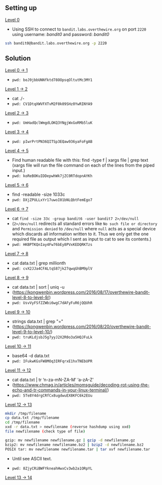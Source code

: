 ## Setting up

[Level 0](https://overthewire.org/wargames/bandit/bandit0.html)

- Using SSH to connect to `bandit.labs.overthewire.org` on port `2220` using username: _bandit0_ and password: _bandit0_

```bash
ssh bandit0@bandit.labs.overthewire.org -p 2220
```

## Solution

[Level 0 -> 1](https://overthewire.org/wargames/bandit/bandit1.html)

- `pwd: boJ9jbbUNNfktd78OOpsqOltutMc3MY1`

[Level 1 -> 2](https://overthewire.org/wargames/bandit/bandit2.html)

- cat ./-
- `pwd: CV1DtqXWVFXTvM2F0k09SHz0YwRINYA9`

[Level 2 -> 3](https://overthewire.org/wargames/bandit/bandit3.html)

- `pwd: UmHadQclWmgdLOKQ3YNgjWxGoRMb5luK`

[Level 3 -> 4](https://overthewire.org/wargames/bandit/bandit4.html)

- `pwd: pIwrPrtPN36QITSp3EQaw936yaFoFgAB`

[Level 4 -> 5](https://overthewire.org/wargames/bandit/bandit5.html)

- Find human readable file with this: find -type f | xargs file | grep text
  (xargs file will run the file command on each of the lines from the piped input.)
- `pwd: koReBOKuIDDepwhWk7jZC0RTdopnAYKh`

[Level 5 -> 6](https://overthewire.org/wargames/bandit/bandit6.html)

- find -readable -size 1033c
- `pwd: DXjZPULLxYr17uwoI01bNLQbtFemEgo7`

[Level 6 -> 7](https://overthewire.org/wargames/bandit/bandit7.html)

- cat `find -size 33c -group bandit6 -user bandit7 2>/dev/null`
- (`2>/dev/null` redirects all standard errors like `No such file or directory` and `Permission denied` to `/dev/null` where `null` acts as a special device which discards all information written to it. Thus we only get the one required file as output which I sent as input to cat to see its contents.)
- `pwd: HKBPTKQnIay4Fw76bEy8PVxKEDQRKTzs`

[Level 7 -> 8](https://overthewire.org/wargames/bandit/bandit8.html)

- cat data.txt | grep millionth
- `pwd: cvX2JJa4CFALtqS87jk27qwqGhBM9plV`

[Level 8 -> 9](https://overthewire.org/wargames/bandit/bandit9.html)

- cat data.txt | sort | uniq -u
- (https://kongwenbin.wordpress.com/2016/08/17/overthewire-bandit-level-8-to-level-9/)
- `pwd: UsvVyFSfZZWbi6wgC7dAFyFuR6jQQUhR`

[Level 9 -> 10](https://overthewire.org/wargames/bandit/bandit10.html)

- strings data.txt | grep "="
- (https://kongwenbin.wordpress.com/2016/08/20/overthewire-bandit-level-9-to-level-10/)
- `pwd: truKLdjsbJ5g7yyJ2X2R0o3a5HQJFuLk`

[Level 10 -> 11](https://overthewire.org/wargames/bandit/bandit11.html)

- base64 -d data.txt
- `pwd: IFukwKGsFW8MOq3IRFqrxE1hxTNEbUPR`

[Level 11 -> 12](https://overthewire.org/wargames/bandit/bandit12.html)

- cat data.txt | tr ‘n-za-mN-ZA-M’ ‘a-zA-Z’
- (https://www.chmag.in/articles/momsguide/decoding-rot-using-the-echo-and-tr-commands-in-your-linux-terminal/)
- `pwd: 5Te8Y4drgCRfCx8ugdwuEX8KFC6k2EUu`

[Level 12 -> 13](https://overthewire.org/wargames/bandit/bandit13.html)

```bash
mkdir /tmp/filename
cp data.txt /tmp/filename
cd /tmp/filename
xxd -r data.txt > newfilename (reverse hashdump using xxd)
file newfilename (check type of file)

gzip: mv newfilename newfilename.gz | gzip -d newfilename.gz
bzip2: mv newfilename newfilename.bz2 | bzip2 -d newfilename.bz2
POSIX tar: mv newfilename newfilename.tar | tar xvf newfilename.tar
```

- Until see ASCII text.

- `pwd: 8ZjyCRiBWFYkneahHwxCv3wb2a1ORpYL`

[Level 13 -> 14](https://overthewire.org/wargames/bandit/bandit14.html)
